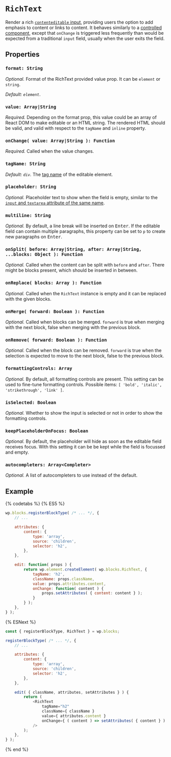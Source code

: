 # `RichText`

Render a rich
[`contenteditable` input](https://developer.mozilla.org/en-US/docs/Web/Guide/HTML/Editable_content),
providing users the option to add emphasis to content or links to content. It
behaves similarly to a
[controlled component](https://facebook.github.io/react/docs/forms.html#controlled-components),
except that `onChange` is triggered less frequently than would be expected from
a traditional `input` field, usually when the user exits the field.

## Properties

### `format: String`

*Optional.* Format of the RichText provided value prop. It can be `element` or `string`.

*Default: `element`*.

### `value: Array|String`

*Required.* Depending on the format prop, this value could be an array of React DOM to make editable or an HTML string. The rendered HTML should be valid, and valid with respect to the `tagName` and `inline` property.

### `onChange( value: Array|String ): Function`

*Required.* Called when the value changes.

### `tagName: String`

*Default: `div`.* The [tag name](https://www.w3.org/TR/html51/syntax.html#tag-name) of the editable element.

### `placeholder: String`

*Optional.* Placeholder text to show when the field is empty, similar to the
  [`input` and `textarea` attribute of the same name](https://developer.mozilla.org/en-US/docs/Learn/HTML/Forms/HTML5_updates#The_placeholder_attribute).

### `multiline: String`

*Optional.* By default, a line break will be inserted on <kbd>Enter</kbd>. If the editable field can contain multiple paragraphs, this property can be set to `p` to create new paragraphs on <kbd>Enter</kbd>.

### `onSplit( before: Array|String, after: Array|String, ...blocks: Object ): Function`

*Optional.* Called when the content can be split with `before` and `after`. There might be blocks present, which should be inserted in between.

### `onReplace( blocks: Array ): Function`

*Optional.* Called when the `RichText` instance is empty and it can be replaced with the given blocks.

### `onMerge( forward: Boolean ): Function`

*Optional.* Called when blocks can be merged. `forward` is true when merging with the next block, false when merging with the previous block.

### `onRemove( forward: Boolean ): Function`

*Optional.* Called when the block can be removed. `forward` is true when the selection is expected to move to the next block, false to the previous block.

### `formattingControls: Array`

*Optional.* By default, all formatting controls are present. This setting can be used to fine-tune formatting controls. Possible items: `[ 'bold', 'italic', 'strikethrough', 'link' ]`.

### `isSelected: Boolean`

*Optional.* Whether to show the input is selected or not in order to show the formatting controls.

### `keepPlaceholderOnFocus: Boolean`

*Optional.* By default, the placeholder will hide as soon as the editable field receives focus. With this setting it can be be kept while the field is focussed and empty.

### `autocompleters: Array<Completer>`

*Optional.* A list of autocompleters to use instead of the default.

## Example

{% codetabs %}
{% ES5 %}
```js
wp.blocks.registerBlockType( /* ... */, {
	// ...

	attributes: {
		content: {
			type: 'array',
			source: 'children',
			selector: 'h2',
		},
	},

	edit: function( props ) {
		return wp.element.createElement( wp.blocks.RichText, {
			tagName: 'h2',
			className: props.className,
			value: props.attributes.content,
			onChange: function( content ) {
				props.setAttributes( { content: content } );
			}
		} );
	},
} );
```
{% ESNext %}
```js
const { registerBlockType, RichText } = wp.blocks;

registerBlockType( /* ... */, {
	// ...

	attributes: {
		content: {
			type: 'array',
			source: 'children',
			selector: 'h2',
		},
	},

	edit( { className, attributes, setAttributes } ) {
		return (
			<RichText
				tagName="h2"
				className={ className }
				value={ attributes.content }
				onChange={ ( content ) => setAttributes( { content } ) }
			/>
		);
	},
} );
```
{% end %}
